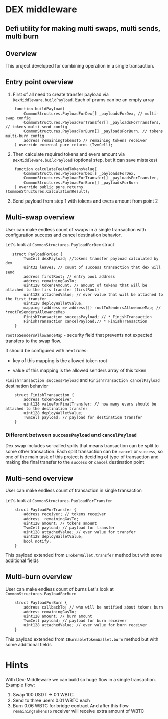 # DEX middleware
## Defi utility for making multi swaps, multi sends, multi burn

## Overview
This project developed for combining operation in a single transaction.
## Entry point overview
1. First of all need to create transfer payload via `DexMiddleware.buildPayload`. Each of prams can be an empty array
```solidity
    function buildPayload(
        CommonStructures.PayloadForDex[] _payloadsForDex, // multi-swap config
        CommonStructures.PayloadForTransfer[] _payloadsForTransfers, // tokens multi-send config
        CommonStructures.PayloadForBurn[] _payloadsForBurn, // tokens multi-burn config
        address remainingTokensTo // remaining tokens receiver
    ) override external pure returns (TvmCell);
```
2. Then calculate required tokens and evers amount via `DexMiddleware.buildPayload` (optional step, but it can save mistakes)
```solidity
    function calculateFeeAndTokensValue(
        CommonStructures.PayloadForDex[] _payloadsForDex,
        CommonStructures.PayloadForTransfer[] _payloadsForTransfer,
        CommonStructures.PayloadForBurn[] _payloadsForBurn
    ) override public pure returns (CommonStructures.CalculationResult);
```
3. Send payload from step 1 with tokens and evers amount from point 2


## Multi-swap overview
User can make endless count of swaps in a single transaction with configuration success and cancel destination behavior.

Let's look at `CommonStructures.PayloadForDex` struct
```solidity
   struct PayloadForDex {
        TvmCell dexPayload; //tokens transfer payload calculated by dex
        uint32 leaves; // count of success transaction that dex will send
        address firstRoot; // entry pool address
        address remainingGasTo;
        uint128 tokensAmount; // amount of tokens that will be attached to the firs transfer (firstRoot) 
        uint128 attachedValue; // ever value that will be attached to the first transfer
        uint128 deployWalletValue;
        mapping (address => address[]) rootToSendersAllowanceMap; // *rootToSendersAllowanceMap
        FinishTransaction successPayload; // * FinishTransaction
        FinishTransaction cancelPayload;// * FinishTransaction
    }
```
`rootToSendersAllowanceMap` - security field that prevents not expected transfers to the swap flow.

It should be configured with next rules:
- key of this mapping is the allowed token root

- value of this mapping is the allowed senders array of this token

`FinishTransaction successPayload` and `FinishTransaction cancelPayload` destination behavior
```solidity
    struct FinishTransaction {
        address tokenReceiver;
        uint128 valueForFinalTransfer; // how many evers should be attached to the destination transfer
        uint128 deployWalletValue;
        TvmCell payload; // payload for destination transfer
    }
```
### Different between `successPayload` and `cancelPayload`
Dex swap includes so-called splits that means transaction can be split to some other transaction.
Each split transaction can be `cancel` or `success`, so one of the main task of this project is
deciding of type of transaction and making the final transfer to the `success` or `cancel` destination point

## Multi-send overview
User can make endless count of transaction in single transaction

Let's look at `CommonStructures.PayloadForTransfer`
```solidity
    struct PayloadForTransfer {
        address receiver; // tokens receiver
        address _remainingGasTo;
        uint128 amount; // tokens amount
        TvmCell payload; // payload for transfer
        uint128 attachedValue; // ever value for transfer
        uint128 deployWalletValue;
        bool notify;
    }
```
This payload extended from `ITokenWallet.transfer` method but with some additional fields

## Multi-burn overview
User can make endless count of burns
Let's look at `CommonStructures.PayloadForBurn`
```solidity
    struct PayloadForBurn {
        address callbackTo; // who will be notified about tokens burn
        address remainingGasTo;
        uint128 amount; // burn amount
        TvmCell payload; // payload for burn receiver
        uint128 attachedValue; // ever value for burn receiver
    }
```
This payload extended from `IBurnableTokenWallet.burn` method but with some additional fields

# Hints
With Dex-Middleware we can build so huge flow in a single transaction.
Example flow:
1. Swap 100 USDT -> 0.1 WBTC
2. Send to three users  0.01 WBTC each
3. Burn 0.06 WBTC for bridge contract
And after this flow `remainingTokensTo` receiver will receive extra amount of WBTC




